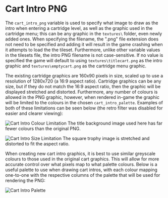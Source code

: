 # Cart Intro PNG

The ```cart_intro_png``` variable is used to specify what image to draw as the
intro when entering a cartridge level, as well as the graphic used in the
cartridge menu; this can be any graphic in the ```textures\``` folder, even newly
added ones. When specifying the filename, the ".png" file extension does not need
to be specified and adding it will result in the game crashing when it attempts to
load the the tileset. Furthermore, unlike other variable values in the tilesets
file, the intro PNG filename is not case-sensitive. If no value is specified the
game will default to using ```textures\titlecart.png``` as the intro graphic and
```textures\emptycart.png``` as the cartridge menu graphic.

The existing cartridge graphics are 160x90 pixels in size, scaled up to use a 
resolution of 1280x720 (a 16:9 aspect ratio). Cartridge graphics can be any
size, but if they do not match the 16:9 aspect ratio, then the graphic will be
displayed stretched and distorted. Furthermore, any number of colours is allowed
in the PNG graphic, however, when rendered in-game the graphic will be limited
to the colours in the chosen ```cart_intro_palette```. Examples of both of these
limitations can be seen below (the retro filter was disabled for easier and
clearer viewing): 

![Cart Intro Colour Limitation](../../assets/images/screenshots/scrn_intropng_colour.png)
The title background image used here has far fewer colours than the original PNG.

![Cart Intro Size Limitation](../../assets/images/screenshots/scrn_intropng-size.png)
The square trophy image is stretched and distorted to fit the aspect ratio.

When creating new cart intro graphics, it is best to use similar greyscale
colours to those used in the original cart graphics. This will allow for more
accurate control over what pixels map to what palette colours. Below is a useful
palette to use when drawing cart intros, with each colour mapping one-to-one with
the respective columns of the palette that will be used for rendering the PNG:

<span class="outlineblack">![Cart Intro Palette](../../assets/images/cartpalette.png)</span>
